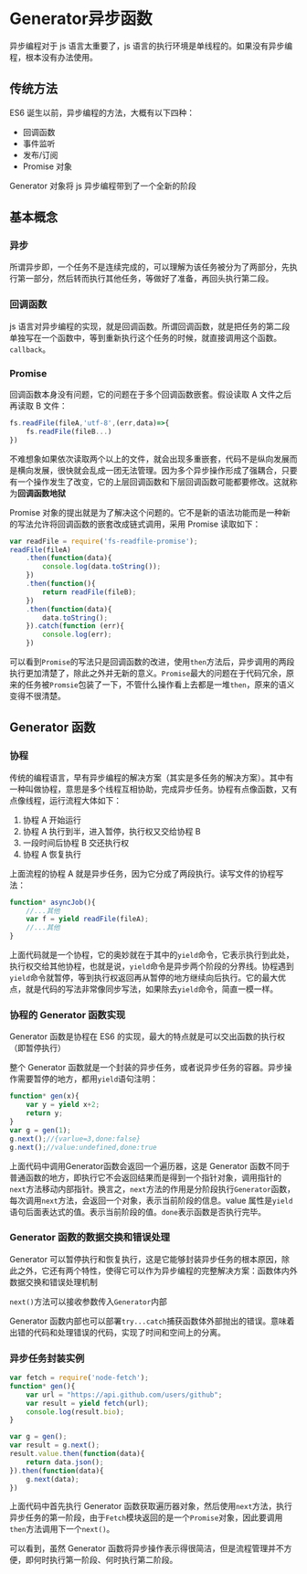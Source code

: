 # Generator异步函数

异步编程对于 js 语言太重要了，js 语言的执行环境是单线程的。如果没有异步编程，根本没有办法使用。

## 传统方法

ES6 诞生以前，异步编程的方法，大概有以下四种：
- 回调函数
- 事件监听
- 发布/订阅
- Promise 对象

Generator 对象将 js 异步编程带到了一个全新的阶段

## 基本概念

### 异步

所谓异步即，一个任务不是连续完成的，可以理解为该任务被分为了两部分，先执行第一部分，然后转而执行其他任务，等做好了准备，再回头执行第二段。

### 回调函数

js 语言对异步编程的实现，就是回调函数。所谓回调函数，就是把任务的第二段单独写在一个函数中，等到重新执行这个任务的时候，就直接调用这个函数。`callback`。

### Promise

回调函数本身没有问题，它的问题在于多个回调函数嵌套。假设读取 A 文件之后再读取 B 文件：
```js
fs.readFile(fileA,'utf-8',(err,data)=>{
    fs.readFile(fileB...)
})
```
不难想象如果依次读取两个以上的文件，就会出现多重嵌套，代码不是纵向发展而是横向发展，很快就会乱成一团无法管理。因为多个异步操作形成了强耦合，只要有一个操作发生了改变，它的上层回调函数和下层回调函数可能都要修改。这就称为**回调函数地狱**

Promise 对象的提出就是为了解决这个问题的。它不是新的语法功能而是一种新的写法允许将回调函数的嵌套改成链式调用，采用 Promise 读取如下：
```js
var readFile = require('fs-readfile-promise');
readFile(fileA)
    .then(function(data){
        console.log(data.toString());
    })
    .then(function(){
        return readFile(fileB);
    })
    .then(function(data){
        data.toString();
    }).catch(function (err){
        console.log(err);
    })
```
可以看到`Promise`的写法只是回调函数的改进，使用`then`方法后，异步调用的两段执行更加清楚了，除此之外并无新的意义。`Promise`最大的问题在于代码冗余，原来的任务被`Promsie`包装了一下，不管什么操作看上去都是一堆`then`，原来的语义变得不很清楚。

## Generator 函数

### 协程

传统的编程语言，早有异步编程的解决方案（其实是多任务的解决方案）。其中有一种叫做协程，意思是多个线程互相协助，完成异步任务。协程有点像函数，又有点像线程，运行流程大体如下：
1. 协程 A 开始运行
2. 协程 A 执行到半，进入暂停，执行权又交给协程 B
3. 一段时间后协程 B 交还执行权
4. 协程 A 恢复执行

上面流程的协程 A 就是异步任务，因为它分成了两段执行。读写文件的协程写法：
```js
function* asyncJob(){
    //...其他
    var f = yield readFile(fileA);
    //...其他
}
```
上面代码就是一个协程，它的奥妙就在于其中的`yield`命令，它表示执行到此处，执行权交给其他协程，也就是说，`yield`命令是异步两个阶段的分界线。协程遇到`yield`命令就暂停，等到执行权返回再从暂停的地方继续向后执行。它的最大优点，就是代码的写法非常像同步写法，如果除去`yield`命令，简直一模一样。

### 协程的 Generator 函数实现

Generator 函数是协程在 ES6 的实现，最大的特点就是可以交出函数的执行权（即暂停执行）

整个 Generator 函数就是一个封装的异步任务，或者说异步任务的容器。异步操作需要暂停的地方，都用`yield`语句注明：
```js
function* gen(x){
    var y = yield x+2;
    return y;
}
var g = gen(1);
g.next();//{varlue=3,done:false}
g.next();//value:undefined,done:true
```
上面代码中调用Generator函数会返回一个遍历器，这是 Generator 函数不同于普通函数的地方，即执行它不会返回结果而是得到一个指针对象，调用指针的`next`方法移动内部指针。换言之，`next`方法的作用是分阶段执行`Generator`函数，每次调用`next`方法，会返回一个对象，表示当前阶段的信息。value 属性是`yield`语句后面表达式的值。表示当前阶段的值。`done`表示函数是否执行完毕。

### Generator 函数的数据交换和错误处理

Generator 可以暂停执行和恢复执行，这是它能够封装异步任务的根本原因，除此之外，它还有两个特性，使得它可以作为异步编程的完整解决方案：函数体内外数据交换和错误处理机制

`next()`方法可以接收参数传入`Generator`内部

Generator 函数内部也可以部署`try...catch`捕获函数体外部抛出的错误。意味着出错的代码和处理错误的代码，实现了时间和空间上的分离。

### 异步任务封装实例

```js
var fetch = require('node-fetch');
function* gen(){
    var url = "https://api.github.com/users/github";
    var result = yield fetch(url);
    console.log(result.bio);
}

var g = gen();
var result = g.next();
result.value.then(function(data){
    return data.json();
}).then(function(data){
    g.next(data);
})
```
上面代码中首先执行 Generator 函数获取遍历器对象，然后使用`next`方法，执行异步任务的第一阶段，由于`Fetch`模块返回的是一个`Promise`对象，因此要调用`then`方法调用下一个`next()`。

可以看到，虽然 Generator 函数将异步操作表示得很简洁，但是流程管理并不方便，即何时执行第一阶段、何时执行第二阶段。